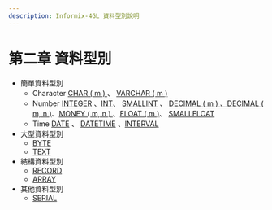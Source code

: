 ```yaml
---
description: Informix-4GL 資料型別說明
---
```


# 第二章 資料型別

* 簡單資料型別
  * Character [CHAR \( m \) ](jian-chan-zi-liao-xing-bie/jian-chan-zi-liao-xing-bie-char-1/jian-chan-zi-liao-xing-bie-char.md)、 [VARCHAR \( m \)](jian-chan-zi-liao-xing-bie/jian-chan-zi-liao-xing-bie-char-1/jian-chan-zi-liao-xing-bie-varchar.md)
  * Number [INTEGER](jian-chan-zi-liao-xing-bie/jian-chan-zi-liao-xing-bie-number/jian-chan-zi-liao-xing-bie-integer.md) 、[INT](jian-chan-zi-liao-xing-bie/jian-chan-zi-liao-xing-bie-number/int.md)、 [SMALLINT](jian-chan-zi-liao-xing-bie/jian-chan-zi-liao-xing-bie-number/jian-chan-zi-liao-xing-bie-smallint.md) 、 [DECIMAL \( m \) 、DECIMAL \( m, n \)](jian-chan-zi-liao-xing-bie/jian-chan-zi-liao-xing-bie-number/jian-chan-zi-liao-xing-bie-decimal.md)、[MONEY \( m, n \) ](jian-chan-zi-liao-xing-bie/jian-chan-zi-liao-xing-bie-number/jian-chan-zi-liao-xing-bie-money.md)、[FLOAT \( m \)](jian-chan-zi-liao-xing-bie/jian-chan-zi-liao-xing-bie-number/untitled.md)、 [SMALLFLOAT](jian-chan-zi-liao-xing-bie/jian-chan-zi-liao-xing-bie-number/jian-chan-zi-liao-xing-bie-smallfloat.md)
  * Time [DATE](jian-chan-zi-liao-xing-bie/jian-chan-zi-liao-xing-bie-time/date.md) 、 [DATETIME](jian-chan-zi-liao-xing-bie/jian-chan-zi-liao-xing-bie-time/datetime.md) 、[INTERVAL](jian-chan-zi-liao-xing-bie/jian-chan-zi-liao-xing-bie-time/interval.md)
* 大型資料型別
  * [BYTE](da-xing-zi-liao-xing-bie/byte.md)
  * [TEXT](da-xing-zi-liao-xing-bie/text.md)
* 結構資料型別
  * [RECORD](jie-gou-zi-liao-xing-bie/record.md)
  * [ARRAY](jie-gou-zi-liao-xing-bie/array.md)
* 其他資料型別
  * [SERIAL](qi-ta-zi-liao-xing-bie/serial.md)

